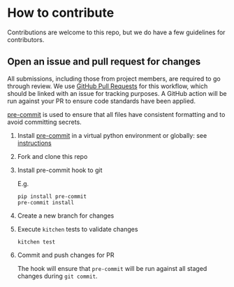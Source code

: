 # How to contribute

Contributions are welcome to this repo, but we do have a few guidelines for
contributors.

## Open an issue and pull request for changes

All submissions, including those from project members, are required to go through
review. We use [GitHub Pull Requests](https://help.github.com/articles/about-pull-requests/)
for this workflow, which should be linked with an issue for tracking purposes.
A GitHub action will be run against your PR to ensure code standards have been
applied.

[pre-commit] is used to ensure that all files have consistent formatting and to
avoid committing secrets.

1. Install [pre-commit] in a virtual python environment or globally: see
   [instructions](https://pre-commit.com/#installation)
2. Fork and clone this repo
3. Install pre-commit hook to git

   E.g.

   ```shell
   pip install pre-commit
   pre-commit install
   ```

4. Create a new branch for changes
5. Execute `kitchen` tests to validate changes

   ```shell
   kitchen test
   ```

6. Commit and push changes for PR

   The hook will ensure that `pre-commit` will be run against all staged changes
   during `git commit`.

[pre-commit]: https://pre-commit.com/
